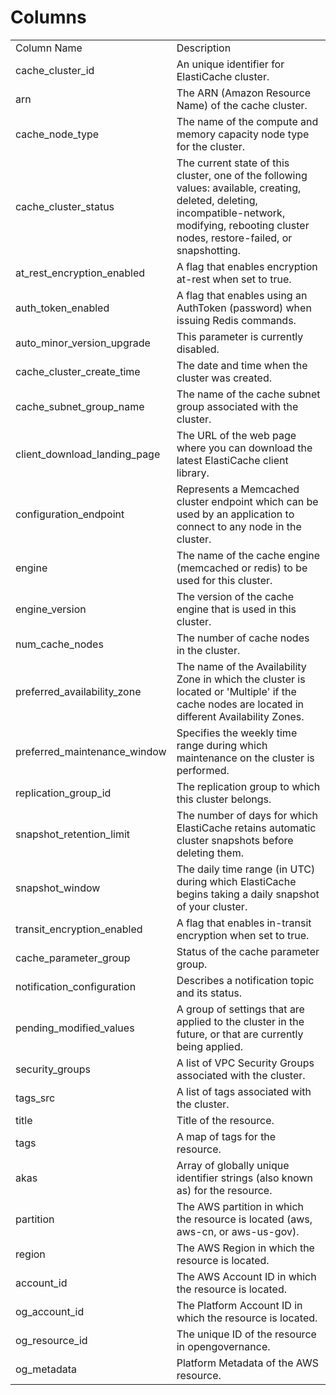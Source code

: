 # Columns  

<table>
	<tr><td>Column Name</td><td>Description</td></tr>
	<tr><td>cache_cluster_id</td><td>An unique identifier for ElastiCache cluster.</td></tr>
	<tr><td>arn</td><td>The ARN (Amazon Resource Name) of the cache cluster.</td></tr>
	<tr><td>cache_node_type</td><td>The name of the compute and memory capacity node type for the cluster.</td></tr>
	<tr><td>cache_cluster_status</td><td>The current state of this cluster, one of the following values: available, creating, deleted, deleting, incompatible-network, modifying, rebooting cluster nodes, restore-failed, or snapshotting.</td></tr>
	<tr><td>at_rest_encryption_enabled</td><td>A flag that enables encryption at-rest when set to true.</td></tr>
	<tr><td>auth_token_enabled</td><td>A flag that enables using an AuthToken (password) when issuing Redis commands.</td></tr>
	<tr><td>auto_minor_version_upgrade</td><td>This parameter is currently disabled.</td></tr>
	<tr><td>cache_cluster_create_time</td><td>The date and time when the cluster was created.</td></tr>
	<tr><td>cache_subnet_group_name</td><td>The name of the cache subnet group associated with the cluster.</td></tr>
	<tr><td>client_download_landing_page</td><td>The URL of the web page where you can download the latest ElastiCache client library.</td></tr>
	<tr><td>configuration_endpoint</td><td>Represents a Memcached cluster endpoint which can be used by an application to connect to any node in the cluster.</td></tr>
	<tr><td>engine</td><td>The name of the cache engine (memcached or redis) to be used for this cluster.</td></tr>
	<tr><td>engine_version</td><td>The version of the cache engine that is used in this cluster.</td></tr>
	<tr><td>num_cache_nodes</td><td>The number of cache nodes in the cluster.</td></tr>
	<tr><td>preferred_availability_zone</td><td>The name of the Availability Zone in which the cluster is located or &#39;Multiple&#39; if the cache nodes are located in different Availability Zones.</td></tr>
	<tr><td>preferred_maintenance_window</td><td>Specifies the weekly time range during which maintenance on the cluster is performed.</td></tr>
	<tr><td>replication_group_id</td><td>The replication group to which this cluster belongs.</td></tr>
	<tr><td>snapshot_retention_limit</td><td>The number of days for which ElastiCache retains automatic cluster snapshots before deleting them.</td></tr>
	<tr><td>snapshot_window</td><td>The daily time range (in UTC) during which ElastiCache begins taking a daily snapshot of your cluster.</td></tr>
	<tr><td>transit_encryption_enabled</td><td>A flag that enables in-transit encryption when set to true.</td></tr>
	<tr><td>cache_parameter_group</td><td>Status of the cache parameter group.</td></tr>
	<tr><td>notification_configuration</td><td>Describes a notification topic and its status.</td></tr>
	<tr><td>pending_modified_values</td><td>A group of settings that are applied to the cluster in the future, or that are currently being applied.</td></tr>
	<tr><td>security_groups</td><td>A list of VPC Security Groups associated with the cluster.</td></tr>
	<tr><td>tags_src</td><td>A list of tags associated with the cluster.</td></tr>
	<tr><td>title</td><td>Title of the resource.</td></tr>
	<tr><td>tags</td><td>A map of tags for the resource.</td></tr>
	<tr><td>akas</td><td>Array of globally unique identifier strings (also known as) for the resource.</td></tr>
	<tr><td>partition</td><td>The AWS partition in which the resource is located (aws, aws-cn, or aws-us-gov).</td></tr>
	<tr><td>region</td><td>The AWS Region in which the resource is located.</td></tr>
	<tr><td>account_id</td><td>The AWS Account ID in which the resource is located.</td></tr>
	<tr><td>og_account_id</td><td>The Platform Account ID in which the resource is located.</td></tr>
	<tr><td>og_resource_id</td><td>The unique ID of the resource in opengovernance.</td></tr>
	<tr><td>og_metadata</td><td>Platform Metadata of the AWS resource.</td></tr>
</table>
